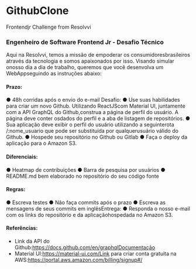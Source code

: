 # GithubClone
Frontendjr Challenge from Resolvvi


### Engenheiro de Software Frontend Jr - Desafio Técnico




<p>Aqui na Resolvvi, temos a missão de empoderar os consumidoresbrasileiros através da tecnologia e somos apaixonados por isso. Visando simular onosso dia a dia de trabalho, queremos que você desenvolva um WebAppseguindo as instruções abaixo:</p>

  #### Prazo:
  ● 48h corridas após o envio do e-mail
  Desafio:
  ● Use suas habilidades para criar um novo Github.
  Utilizando ReactJScom Material UI, juntamente com a API GraphQL do Github,construa a página de perfil do usuário. A página deve conter osdados do perfil e a aba de     listagem de repositórios.
  ● Sua aplicação deve exibir o perfil do usuário utilizando a seguinterota /:nome_usuario que pode ser substituída por qualquerusuário válido do Github.
  ● Hospede seu repositório no Github ou Gitlab
  ● Faça o deploy da aplicação para o Amazon S3.
  #### Diferenciais:
  ● Heatmap de contribuições
  ● Barra de pesquisa por usuários
  ● README.md bem elaborado no repositório do seu código fonte
  #### Regras:
  ● Escreva testes
  ● Não faça commits após o prazo
  ● Escreva as mensagens de seus commits em inglêsEntrega:
  ● Responda o nosso e-mail com os links do repositório e da aplicaçãohospedada no Amazon S3.
  #### Referências:
  - Link da API do Github:https://docs.github.com/en/graphqlDocumentação 
  - Material UI:https://material-ui.com/Link para criar conta gratuita na AWS:https://portal.aws.amazon.com/billing/signup#/

